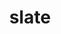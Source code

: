 ---
title: "slate"
layout: cache
categories: [package, v0.18.1]
meta: {"versions": ["2021.05.02"], "compilers": ["gcc@=7.5.0"], "oss": ["ubuntu18.04"], "platforms": ["linux"], "targets": ["x86_64"], "stacks": ["e4s", "root"], "num_specs": 2, "num_specs_by_stack": {"e4s": 2, "root": 2}}
spec_details: [{"hash": "2menmdbn2bavnobo5le4wbd5mkg3ycvo", "compiler": "gcc@=7.5.0", "versions": ["2021.05.02"], "os": "ubuntu18.04", "platform": "linux", "target": "x86_64", "variants": ["build_type=RelWithDebInfo", "+cuda", "cuda_arch=70", "~ipo", "+mpi", "+openmp", "~rocm", "+shared"], "stacks": ["e4s", "root"], "size": "-", "tarball": "https://binaries.spack.io/v0.18.1/build_cache/linux-ubuntu18.04-x86_64/gcc-7.5.0/slate-2021.05.02/linux-ubuntu18.04-x86_64-gcc-7.5.0-slate-2021.05.02-2menmdbn2bavnobo5le4wbd5mkg3ycvo.spack"}, {"hash": "d4uj4aeotgsvoa7drvhkinu5n5d7bt5p", "compiler": "gcc@=7.5.0", "versions": ["2021.05.02"], "os": "ubuntu18.04", "platform": "linux", "target": "x86_64", "variants": ["build_type=RelWithDebInfo", "~cuda", "~ipo", "+mpi", "+openmp", "~rocm", "+shared"], "stacks": ["e4s", "root"], "size": "-", "tarball": "https://binaries.spack.io/v0.18.1/build_cache/linux-ubuntu18.04-x86_64/gcc-7.5.0/slate-2021.05.02/linux-ubuntu18.04-x86_64-gcc-7.5.0-slate-2021.05.02-d4uj4aeotgsvoa7drvhkinu5n5d7bt5p.spack"}]
---